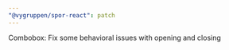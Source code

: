 ```yaml
---
"@vygruppen/spor-react": patch
---
```


Combobox: Fix some behavioral issues with opening and closing
